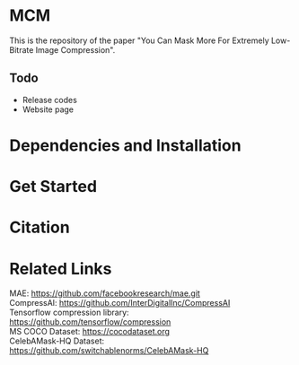 # MCM

This is the repository of the paper "You Can Mask More For Extremely Low-Bitrate Image Compression". 

## Todo
- Release codes
- Website page

# Dependencies and Installation

# Get Started

# Citation

# Related Links
MAE: https://github.com/facebookresearch/mae.git  
CompressAI: https://github.com/InterDigitalInc/CompressAI  
Tensorflow compression library: https://github.com/tensorflow/compression  
MS COCO Dataset: https://cocodataset.org  
CelebAMask-HQ Dataset: https://github.com/switchablenorms/CelebAMask-HQ  